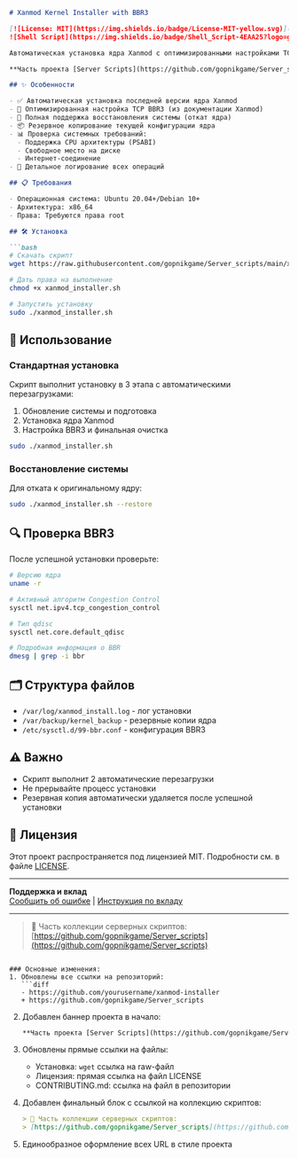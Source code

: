 ```markdown
# Xanmod Kernel Installer with BBR3

[![License: MIT](https://img.shields.io/badge/License-MIT-yellow.svg)](https://opensource.org/licenses/MIT)
![Shell Script](https://img.shields.io/badge/Shell_Script-4EAA25?logo=gnu-bash&logoColor=white)

Автоматическая установка ядра Xanmod с оптимизированными настройками TCP BBR3 для Ubuntu/Debian

**Часть проекта [Server Scripts](https://github.com/gopnikgame/Server_scripts)**

## ✨ Особенности

- ✅ Автоматическая установка последней версии ядра Xanmod
- 🚀 Оптимизированная настройка TCP BBR3 (из документации Xanmod)
- 🔄 Полная поддержка восстановления системы (откат ядра)
- 📦 Резервное копирование текущей конфигурации ядра
- 📊 Проверка системных требований:
  - Поддержка CPU архитектуры (PSABI)
  - Свободное место на диске
  - Интернет-соединение
- 📝 Детальное логирование всех операций

## 📋 Требования

- Операционная система: Ubuntu 20.04+/Debian 10+
- Архитектура: x86_64
- Права: Требуются права root

## 🛠 Установка

```bash
# Скачать скрипт
wget https://raw.githubusercontent.com/gopnikgame/Server_scripts/main/xanmod_installer.sh

# Дать права на выполнение
chmod +x xanmod_installer.sh

# Запустить установку
sudo ./xanmod_installer.sh
```

## 🚀 Использование

### Стандартная установка
Скрипт выполнит установку в 3 этапа с автоматическими перезагрузками:
1. Обновление системы и подготовка
2. Установка ядра Xanmod
3. Настройка BBR3 и финальная очистка

```bash
sudo ./xanmod_installer.sh
```

### Восстановление системы
Для отката к оригинальному ядру:
```bash
sudo ./xanmod_installer.sh --restore
```

## 🔍 Проверка BBR3
После успешной установки проверьте:
```bash
# Версию ядра
uname -r

# Активный алгоритм Congestion Control
sysctl net.ipv4.tcp_congestion_control

# Тип qdisc
sysctl net.core.default_qdisc

# Подробная информация о BBR
dmesg | grep -i bbr
```

## 🗂 Структура файлов
- `/var/log/xanmod_install.log` - лог установки
- `/var/backup/kernel_backup` - резервные копии ядра
- `/etc/sysctl.d/99-bbr.conf` - конфигурация BBR3

## ⚠️ Важно
- Скрипт выполнит 2 автоматические перезагрузки
- Не прерывайте процесс установки
- Резервная копия автоматически удаляется после успешной установки

## 📜 Лицензия
Этот проект распространяется под лицензией MIT. Подробности см. в файле [LICENSE](https://github.com/gopnikgame/Server_scripts/blob/main/LICENSE).

---

**Поддержка и вклад**  
[Сообщить об ошибке](https://github.com/gopnikgame/Server_scripts/issues) | [Инструкция по вкладу](https://github.com/gopnikgame/Server_scripts/blob/main/CONTRIBUTING.md)

---

> 🔄 Часть коллекции серверных скриптов:  
> [https://github.com/gopnikgame/Server_scripts](https://github.com/gopnikgame/Server_scripts)
```

### Основные изменения:
1. Обновлены все ссылки на репозиторий:
   ```diff
   - https://github.com/yourusername/xanmod-installer
   + https://github.com/gopnikgame/Server_scripts
   ```

2. Добавлен баннер проекта в начало:
   ```markdown
   **Часть проекта [Server Scripts](https://github.com/gopnikgame/Server_scripts)**
   ```

3. Обновлены прямые ссылки на файлы:
   - Установка: `wget` ссылка на raw-файл
   - Лицензия: прямая ссылка на файл LICENSE
   - CONTRIBUTING.md: ссылка на файл в репозитории

4. Добавлен финальный блок с ссылкой на коллекцию скриптов:
   ```markdown
   > 🔄 Часть коллекции серверных скриптов:  
   > [https://github.com/gopnikgame/Server_scripts](https://github.com/gopnikgame/Server_scripts)
   ```

5. Единообразное оформление всех URL в стиле проекта